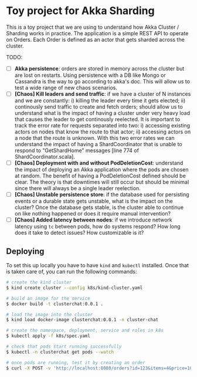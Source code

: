 # Toy project for Akka Sharding

This is a toy project that we are using to understand how Akka Cluster / Sharding works in practice. The application is a simple 
REST API to operate on Orders. Each Order is defined as an actor that gets sharded across the cluster.

TODO:
* [ ] **Akka persistence**: orders are stored in memory across the cluster but are lost on restarts. Using persistence with a DB like Mongo or Cassandra is the way to go according to akka's doc. This will allow us to test a wide range of new chaos scenarios.
* [ ] **[Chaos] Kill leaders and send traffic**: if we have a cluster of N instances and we are constantly: i) killing the leader every time it gets elected; ii) continously send traffic to create and fetch orders; should allow us to understand what is the impact of having a cluster under very heavy load that causes the leader to get continously reelected. It is important to track the error rate for requests separated into two: i) accessing existing actors on nodes that know the route to that actor; ii) accessing actors on a node that the route is unknown. With this two error rates we can understand the impact of having a ShardCoordinator that is unable to respond to "GetShardHome" messages [line 774 of ShardCoordinator.scala].
* [ ] **[Chaos] Deployment with and without PodDeletionCost**: understand the impact of deploying an Akka application where the pods are chosen at random. The benefit of having a PodDeletionCost defined should be clear. The theory is that downtimes will still occur but should be minimal since there will always be a single leader reelection.
* [ ] **[Chaos] Unstable persistence store**: if the database used for persisting events or a durable state gets unstable, what is the impact on the cluster? Once the database gets stable, is the cluster able to continue on like nothing happened or does it require manual intervention?
* [ ] **[Chaos] Added latency between nodes**: if we introduce network latency using `tc` between pods, how do systems respond? How long does it take to detect issues? How customizable is it?

## Deploying
To set this up locally you have to have `kind` and `kubectl` installed. Once that is taken care of, you can run the following commands:

```sh
# create the kind cluster
$ kind create cluster --config k8s/kind-cluster.yaml

# build an image for the service
$ docker build -t clusterchat:0.0.1 .

# load the image into the cluster
$ kind load docker-image clusterchat:0.0.1 -n cluster-chat

# create the namespace, deployment, service and roles in k8s
$ kubectl apply -f k8s/spec.yaml

# check that pods start running successfully
$ kubectl -n clusterchat get pods --watch

# once pods are running, test it by creating an order
$ curl -X POST -v 'http://localhost:8080/orders?id=123&items=4&price=10.5&userID=4'
```
